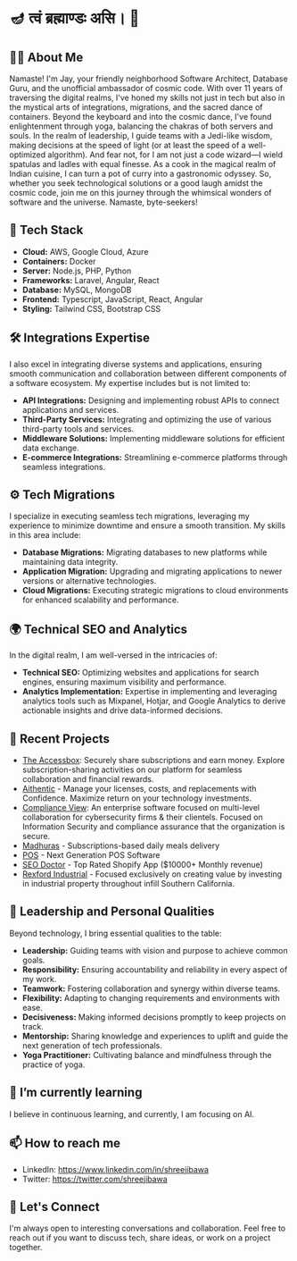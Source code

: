 # 🪔 त्वं ब्रह्माण्डः असि। 🙏

## 👨‍💻 About Me
Namaste! I'm Jay, your friendly neighborhood Software Architect, Database Guru, and the unofficial ambassador of cosmic code. With over 11 years of traversing the digital realms, I've honed my skills not just in tech but also in the mystical arts of integrations, migrations, and the sacred dance of containers. Beyond the keyboard and into the cosmic dance, I've found enlightenment through yoga, balancing the chakras of both servers and souls. In the realm of leadership, I guide teams with a Jedi-like wisdom, making decisions at the speed of light (or at least the speed of a well-optimized algorithm). And fear not, for I am not just a code wizard—I wield spatulas and ladles with equal finesse. As a cook in the magical realm of Indian cuisine, I can turn a pot of curry into a gastronomic odyssey. So, whether you seek technological solutions or a good laugh amidst the cosmic code, join me on this journey through the whimsical wonders of software and the universe. Namaste, byte-seekers!

## 💼 Tech Stack
- **Cloud:** AWS, Google Cloud, Azure
- **Containers:** Docker
- **Server:** Node.js, PHP, Python
- **Frameworks:** Laravel, Angular, React
- **Database:** MySQL, MongoDB
- **Frontend:** Typescript, JavaScript, React, Angular
- **Styling:** Tailwind CSS, Bootstrap CSS

## 🛠️ Integrations Expertise
I also excel in integrating diverse systems and applications, ensuring smooth communication and collaboration between different components of a software ecosystem. My expertise includes but is not limited to:
- **API Integrations:** Designing and implementing robust APIs to connect applications and services.
- **Third-Party Services:** Integrating and optimizing the use of various third-party tools and services.
- **Middleware Solutions:** Implementing middleware solutions for efficient data exchange.
- **E-commerce Integrations:** Streamlining e-commerce platforms through seamless integrations.

## ⚙️ Tech Migrations
I specialize in executing seamless tech migrations, leveraging my experience to minimize downtime and ensure a smooth transition. My skills in this area include:
- **Database Migrations:** Migrating databases to new platforms while maintaining data integrity.
- **Application Migration:** Upgrading and migrating applications to newer versions or alternative technologies.
- **Cloud Migrations:** Executing strategic migrations to cloud environments for enhanced scalability and performance.

## 🌍 Technical SEO and Analytics
In the digital realm, I am well-versed in the intricacies of:
- **Technical SEO:** Optimizing websites and applications for search engines, ensuring maximum visibility and performance.
- **Analytics Implementation:** Expertise in implementing and leveraging analytics tools such as Mixpanel, Hotjar, and Google Analytics to derive actionable insights and drive data-informed decisions.

## 🚀 Recent Projects
- [The Accessbox](https://theaccessbox.com/): Securely share subscriptions and earn money. Explore subscription-sharing activities on our platform for seamless collaboration and financial rewards.
- [Aithentic](https://aithentic.com/) - Manage your licenses, costs, and replacements with Confidence. Maximize return on your technology investments.
- [Compliance View](https://www.compliance-view.com/): An enterprise software focused on multi-level collaboration for cybersecurity firms & their clientels. Focused on Information Security and compliance assurance that the organization is secure.
- [Madhuras](https://madhuras.com/) - Subscriptions-based daily meals delivery
- [POS](http://posapi.vistaran.com/) - Next Generation POS Software
- [SEO Doctor](https://apps.shopify.com/seo-doctor) - Top Rated Shopify App ($10000+ Monthly revenue)
- [Rexford Industrial](https://www.rexfordindustrial.com/) - Focused exclusively on creating value by investing in industrial property throughout infill Southern California.

## 🧘 Leadership and Personal Qualities
Beyond technology, I bring essential qualities to the table:
- **Leadership:** Guiding teams with vision and purpose to achieve common goals.
- **Responsibility:** Ensuring accountability and reliability in every aspect of my work.
- **Teamwork:** Fostering collaboration and synergy within diverse teams.
- **Flexibility:** Adapting to changing requirements and environments with ease.
- **Decisiveness:** Making informed decisions promptly to keep projects on track.
- **Mentorship:** Sharing knowledge and experiences to uplift and guide the next generation of tech professionals.
- **Yoga Practitioner:** Cultivating balance and mindfulness through the practice of yoga.

## 🌱 I’m currently learning
I believe in continuous learning, and currently, I am focusing on AI.

## 📫 How to reach me
- LinkedIn: https://www.linkedin.com/in/shreejibawa
- Twitter: https://twitter.com/shreejibawa


<!-- ## 📊 GitHub Stats
![Your GitHub Stats](https://github-readme-stats.vercel.app/api?username=acodealchemist&show_icons=true&count_private=true) -->

## 🤝 Let's Connect
I'm always open to interesting conversations and collaboration. Feel free to reach out if you want to discuss tech, share ideas, or work on a project together.

